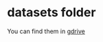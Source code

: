 
# datasets folder

You can find them in [gdrive](https://drive.google.com/drive/folders/1XCRA0rPSMKJM7xivV9crPu0_DDTBod-q?usp=sharing)
